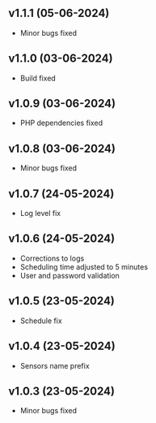 ## v1.1.1 (05-06-2024)

- Minor bugs fixed

## v1.1.0 (03-06-2024)

- Build fixed

## v1.0.9 (03-06-2024)

- PHP dependencies fixed

## v1.0.8 (03-06-2024)

- Minor bugs fixed

## v1.0.7 (24-05-2024)

- Log level fix

## v1.0.6 (24-05-2024)

- Corrections to logs
- Scheduling time adjusted to 5 minutes
- User and password validation

## v1.0.5 (23-05-2024)

- Schedule fix

## v1.0.4 (23-05-2024)

- Sensors name prefix

## v1.0.3 (23-05-2024)

- Minor bugs fixed

